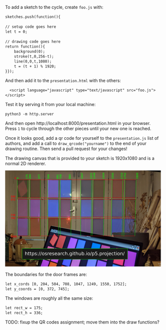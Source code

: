 To add a sketch to the cycle, create `foo.js` with:

```
sketches.push(function(){

// setup code goes here
let t = 0;

// drawing code goes here
return function(){
	background(0);
	stroke(t,0,256-t);
	line(0,0,t,1080);
	t = (t + 1) % 1920;
}});
```

And then add it to the `presentation.html` with the others:
```
  <script language="javascript" type="text/javascript" src="foo.js"></script>
```

Test it by serving it from your local machine:

```
python3 -m http.server
```

And then open http://localhost:8000/presentation.html in your browser.
Press `1` to cycle through the other pieces until your new one is reached.

Once it looks good, add a qr code for yourself to the `presentation.js` list
of authors, and add a call to `draw_qrcode("yourname")` to the end of your
drawing routine.  Then send a pull request for your changes!

The drawing canvas that is provided to your sketch is 1920x1080
and is a normal 2D renderer.

![Diagram of door frame coordinates](images/template.jpg)

The boundaries for the door frames are:

```
let x_cords [0, 204, 504, 708, 1047, 1249, 1550, 1752];
let y_coords = [0, 372, 745];
```

The windows are roughly all the same size:

```
let rect_w = 175;
let rect_h = 336;
```


TODO: fixup the QR codes assignment; move them into the draw functions?
